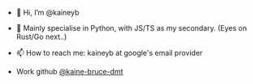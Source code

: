 - 👋 Hi, I’m @kaineyb
- 👀 Mainly specialise in Python, with JS/TS as my secondary. (Eyes on Rust/Go next..)
- 📫 How to reach me: kaineyb at google's email provider

- Work github [@kaine-bruce-dmt](https://github.com/kaine-bruce-dmt)

<!---
kaineyb/kaineyb is a ✨ special ✨ repository because its `README.md` (this file) appears on your GitHub profile.
You can click the Preview link to take a look at your changes.
--->
